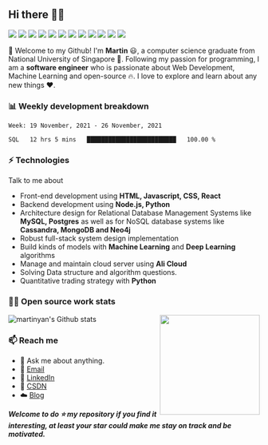 ## Hi there 👋🤓
 <p>
  <img src="http://views.whatilearened.today/views/github/MartinYan623/views.svg"/>
  <a href="https://github.com/MartinYan623/"><img src="https://img.shields.io/github/followers/MartinYan623?color=%234CC61E&label=GitHub%20Followers%20%3A"/></a>
  <a href="https://github.com/MartinYan623/"><img src="https://badges.frapsoft.com/os/v2/open-source.svg?v=103"/></a>
  <a href="mailto:e0210398@u.nus.edu"><img src="https://img.shields.io/badge/Ask%20me-anything-1abc9c.svg"/></a>
  <a href="https://reactjs.org"><img src="https://img.shields.io/badge/Front End-ReactJS-42b883"/></a>
  <a href="https://nodejs.org"><img src="https://img.shields.io/badge/Back End-Node.js-f55247"/></a>
  <a href="https://www.mongodb.com"><img src="https://img.shields.io/badge/Database-MongoDB-orange"/></a>
  <a href="https://shields.io/"><img src="https://img.shields.io/badge/badges-awesome-green.svg"/></a>
  <a href="https://www.linkedin.com/in/maitong-yan-a88059148/"><img src="https://img.shields.io/badge/LinkedIn-contact%20me-blue"></a>
  <a href="https://blog.csdn.net/sinat_23133783"><img src="https://img.shields.io/badge/Blog-CSDN-red"></a>
  <img src="https://img.shields.io/website?label=Website%20status%20%3A&url=https%3A%2F%2Fdaniels-roth-stan.fr%2F"/>
  <img src="https://wakatime.com/badge/github/MartinYan623/My-Blog.svg"/>
 </p>

🎉 Welcome to my Github! I'm **Martin** 😃, a computer science graduate from National University of Singapore 🏫.
Following my passion for programming, I am a **software engineer** who is passionate about Web Development, Machine Learning and open-source 🔥. 
I love to explore and learn about any new things ❤️.


### 📊 Weekly development breakdown
<!--START_SECTION:waka-->
```text
Week: 19 November, 2021 - 26 November, 2021

SQL   12 hrs 5 mins   █████████████████████████   100.00 %
```
<!--END_SECTION:waka-->

### ⚡ Technologies
Talk to me about
- Front-end development using **HTML, Javascript, CSS, React**
- Backend development using **Node.js, Python**
- Architecture design for Relational Database Management Systems like **MySQL, Postgres** as well as for NoSQL database systems like **Cassandra, MongoDB and Neo4j**
- Robust full-stack system design implementation
- Build kinds of models with **Machine Learning** and **Deep Learning** algorithms
- Manage and maintain cloud server using **Ali Cloud**
- Solving Data structure and algorithm questions.
- Quantitative trading strategy with **Python**

### 👨‍💻 Open source work stats

![martinyan's Github stats](https://github-readme-stats.vercel.app/api?username=MartinYan623&show_icons=true)
<img align='right' src='https://octodex.github.com/images/hula_loop_octodex03.gif' width='200"'>

### 📫 Reach me 

- 💬 Ask me about anything.
- 📧 <a href="mailto:e0210398@e.nus.edu">Email</a>
- 💼 <a href= "https://www.linkedin.com/in/maitong-yan-a88059148/">LinkedIn</a>
- 📖 <a href = "https://blog.csdn.net/sinat_23133783">CSDN</a>
- ☁️ <a href = "https://martinyan.cn/#/blog/home">Blog</a>

***Welcome to do ⭐ my repository if you find it interesting, at least your star could make me stay on track and be motivated.***
 
 
 
 
<!--
**MartinYan623/MartinYan623** is a ✨ _special_ ✨ repository because its `README.md` (this file) appears on your GitHub profile.

Here are some ideas to get you started:

- 🔭 I’m currently working on ...
- 🌱 I’m currently learning ...
- 👯 I’m looking to collaborate on ...
- 🤔 I’m looking for help with ...
- 💬 Ask me about ...
- 📫 How to reach me: ...
- 😄 Pronouns: ...
- ⚡ Fun fact: ...
-->
